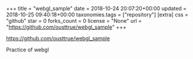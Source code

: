 +++
title = "webgl_sample"
date = 2018-10-24 20:07:20+00:00
updated = 2018-10-25 09:40:18+00:00
taxonomies.tags = ["repository"]
[extra]
css = "github"
star = 0
forks_count = 0
license = "None"
url = "https://github.com/ousttrue/webgl_sample"
+++

<https://github.com/ousttrue/webgl_sample>

Practice of webgl
